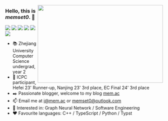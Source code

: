 <!-- This file was automatically generated at Sat Aug 09 2025 01:42:18 GMT+0000 (Coordinated Universal Time) -->

 <a href="https://github.com/memset0/memset0/blob/master/pages/tags.md"> <img align="right" width="400" src="https://cdn.jsdelivr.net/gh/memset0/memset0/assets/tagcloud.png?h=148306&c=1754703733167" height="250" /> </a> 

### Hello, this is *memset0*. 👋

<a href="https://github.com/memset0/memset0/issues/new?title=%3E%20vote%20OIer&body=%0AClick%20%22Submit%20new%20issue%22%20to%20complete%20your%20task.%0A%0A%23%23%23%23%20Note%3A%0A*%20Statistics%20can%20be%20viewed%20at%20%5Bhere%5D(https%3A%2F%2Fgithub.com%2Fmemset0%2Fmemset0%2Fblob%2Fmaster%2Fpages%2Ftags.md).%0A*%20Only%20one%20vote%20per%20person%20per%2024%20hours%20will%20be%20counted%20for%20each%20tag.%0A*%20Multiple%20tags%20can%20be%20voted%20for%20at%20the%20same%20time%20by%20changing%20the%20issue%20title%20to%20%22%3E%20vote%20%3Ctag1%3E%20%3Ctag2%3E%20%3Ctag3%3E%20...%22%0A"><img src="https://shields.io/badge/OIer-x34-brightgreen?style=flat"></a>
<a href="https://github.com/memset0/memset0/issues/new?title=%3E%20vote%20%E7%AC%A8%E8%9B%8B&body=%0AClick%20%22Submit%20new%20issue%22%20to%20complete%20your%20task.%0A%0A%23%23%23%23%20Note%3A%0A*%20Statistics%20can%20be%20viewed%20at%20%5Bhere%5D(https%3A%2F%2Fgithub.com%2Fmemset0%2Fmemset0%2Fblob%2Fmaster%2Fpages%2Ftags.md).%0A*%20Only%20one%20vote%20per%20person%20per%2024%20hours%20will%20be%20counted%20for%20each%20tag.%0A*%20Multiple%20tags%20can%20be%20voted%20for%20at%20the%20same%20time%20by%20changing%20the%20issue%20title%20to%20%22%3E%20vote%20%3Ctag1%3E%20%3Ctag2%3E%20%3Ctag3%3E%20...%22%0A"><img src="https://shields.io/badge/笨蛋-x6-2EA9DF?style=flat"></a>
<a href="https://github.com/memset0/memset0/issues/new?title=%3E%20vote%20%E6%B8%A9%E6%9F%94&body=%0AClick%20%22Submit%20new%20issue%22%20to%20complete%20your%20task.%0A%0A%23%23%23%23%20Note%3A%0A*%20Statistics%20can%20be%20viewed%20at%20%5Bhere%5D(https%3A%2F%2Fgithub.com%2Fmemset0%2Fmemset0%2Fblob%2Fmaster%2Fpages%2Ftags.md).%0A*%20Only%20one%20vote%20per%20person%20per%2024%20hours%20will%20be%20counted%20for%20each%20tag.%0A*%20Multiple%20tags%20can%20be%20voted%20for%20at%20the%20same%20time%20by%20changing%20the%20issue%20title%20to%20%22%3E%20vote%20%3Ctag1%3E%20%3Ctag2%3E%20%3Ctag3%3E%20...%22%0A"><img src="https://shields.io/badge/温柔-x10-EB7A77?style=flat"></a>
<a href="https://github.com/memset0/memset0/issues/new?title=%3E%20vote%20%E5%8F%AF%E7%88%B1&body=%0AClick%20%22Submit%20new%20issue%22%20to%20complete%20your%20task.%0A%0A%23%23%23%23%20Note%3A%0A*%20Statistics%20can%20be%20viewed%20at%20%5Bhere%5D(https%3A%2F%2Fgithub.com%2Fmemset0%2Fmemset0%2Fblob%2Fmaster%2Fpages%2Ftags.md).%0A*%20Only%20one%20vote%20per%20person%20per%2024%20hours%20will%20be%20counted%20for%20each%20tag.%0A*%20Multiple%20tags%20can%20be%20voted%20for%20at%20the%20same%20time%20by%20changing%20the%20issue%20title%20to%20%22%3E%20vote%20%3Ctag1%3E%20%3Ctag2%3E%20%3Ctag3%3E%20...%22%0A"><img src="https://shields.io/badge/可爱-x24-blueviolet?style=flat"></a>
<a href="https://github.com/memset0/memset0/issues/new?title=%3E%20vote%20%E5%A5%B3%E5%AD%A9%E7%BA%B8&body=%0AClick%20%22Submit%20new%20issue%22%20to%20complete%20your%20task.%0A%0A%23%23%23%23%20Note%3A%0A*%20Statistics%20can%20be%20viewed%20at%20%5Bhere%5D(https%3A%2F%2Fgithub.com%2Fmemset0%2Fmemset0%2Fblob%2Fmaster%2Fpages%2Ftags.md).%0A*%20Only%20one%20vote%20per%20person%20per%2024%20hours%20will%20be%20counted%20for%20each%20tag.%0A*%20Multiple%20tags%20can%20be%20voted%20for%20at%20the%20same%20time%20by%20changing%20the%20issue%20title%20to%20%22%3E%20vote%20%3Ctag1%3E%20%3Ctag2%3E%20%3Ctag3%3E%20...%22%0A"><img src="https://shields.io/badge/女孩纸-x30-E16B8C?style=flat"></a>
<a href="https://github.com/memset0/memset0/issues/new?title=%3E%20vote%20%E8%90%8C%E8%90%8C%E5%93%92&body=%0AClick%20%22Submit%20new%20issue%22%20to%20complete%20your%20task.%0A%0A%23%23%23%23%20Note%3A%0A*%20Statistics%20can%20be%20viewed%20at%20%5Bhere%5D(https%3A%2F%2Fgithub.com%2Fmemset0%2Fmemset0%2Fblob%2Fmaster%2Fpages%2Ftags.md).%0A*%20Only%20one%20vote%20per%20person%20per%2024%20hours%20will%20be%20counted%20for%20each%20tag.%0A*%20Multiple%20tags%20can%20be%20voted%20for%20at%20the%20same%20time%20by%20changing%20the%20issue%20title%20to%20%22%3E%20vote%20%3Ctag1%3E%20%3Ctag2%3E%20%3Ctag3%3E%20...%22%0A"><img src="https://shields.io/badge/萌萌哒-x11-FF69B4?style=flat"></a>


* 📚 Zhejiang University Computer Science undergrad, year 2
* 🎯 ICPC participant, Hefei 23' Runner-up, Nanjing 23' 3rd place, EC Final 24' 3rd place
* ✒️ Passionate blogger, welcome to my blog [mem.ac](https://mem.ac)
* 📫 Email me at [i@mem.ac](mailto://i@mem.ac) or [memset0@outlook.com](mailto://memset0@outlook.com)
* 👀 Interested in: Graph Neural Network / Software Engineering
* ❤️ Favourite languages: C++ / TypeScript / Python / Typst

<!-- * 🎯 Codeforces Rating 2754  -->

<!-- <p align="center"><img src="https://skillicons.dev/icons?theme=dark&perline=16&i=androidstudio,bash,cpp,cloudflare,cmake,codepen,coffeescript,css,discord,bots,docker,electron,express,flask,git,github,githubactions,html,idea,java,js,jquery,latex,linux,lua,md,mysql,nginx,nodejs,ps,php,powershell,pr,py,raspberrypi,regex,sass,sqlite,sketchup,ts,unity,vim,vite,vscode,vue,wasm,webpack,wordpress"/></p> -->

<!--
<p align="right"><sub>Last update:  <a href=https://github.com/Undtree><strong>@Undtree</strong></a>  voted  at 23/07/2025, 04:41 
</sub></p>
-->
